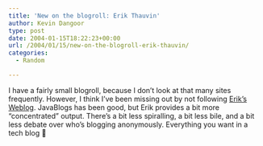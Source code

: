 ```yaml
---
title: 'New on the blogroll: Erik Thauvin'
author: Kevin Dangoor
type: post
date: 2004-01-15T18:22:23+00:00
url: /2004/01/15/new-on-the-blogroll-erik-thauvin/
categories:
  - Random

---
```

I have a fairly small blogroll, because I don&#8217;t look at that many sites frequently. However, I think I&#8217;ve been missing out by not following [Erik&#8217;s Weblog][1]. JavaBlogs has been good, but Erik provides a bit more &#8220;concentrated&#8221; output. There&#8217;s a bit less spiralling, a bit less bile, and a bit less debate over who&#8217;s blogging anonymously. Everything you want in a tech blog 🙂

 [1]: http://www.thauvin.net/blog/index.jsp "Erik's Weblog"